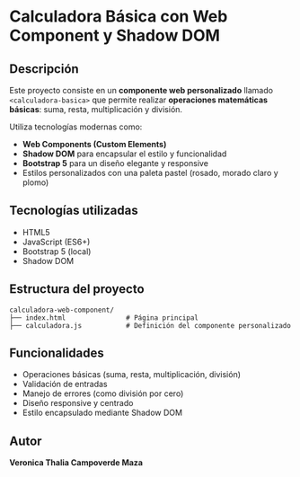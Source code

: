
# Calculadora Básica con Web Component y Shadow DOM

## Descripción

Este proyecto consiste en un **componente web personalizado** llamado `<calculadora-basica>` que permite realizar **operaciones matemáticas básicas**: suma, resta, multiplicación y división.

Utiliza tecnologías modernas como:

- **Web Components (Custom Elements)**
- **Shadow DOM** para encapsular el estilo y funcionalidad
- **Bootstrap 5** para un diseño elegante y responsive
-  Estilos personalizados con una paleta pastel (rosado, morado claro y plomo)

##  Tecnologías utilizadas

- HTML5
- JavaScript (ES6+)
- Bootstrap 5 (local)
- Shadow DOM

##  Estructura del proyecto

```
calculadora-web-component/
├── index.html               # Página principal
├── calculadora.js           # Definición del componente personalizado
```

##  Funcionalidades

- Operaciones básicas (suma, resta, multiplicación, división)
- Validación de entradas
- Manejo de errores (como división por cero)
- Diseño responsive y centrado
- Estilo encapsulado mediante Shadow DOM


##  Autor

**Veronica Thalia Campoverde Maza**  

